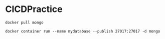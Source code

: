 # CICDPractice

```
docker pull mongo
```

```
docker container run --name mydatabase --publish 27017:27017 -d mongo
```
